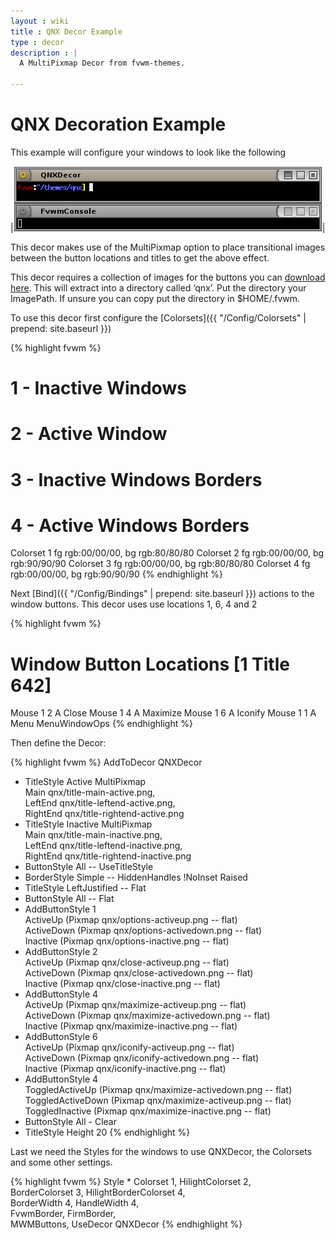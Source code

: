 ```yaml
---
layout : wiki
title : QNX Decor Example
type : decor
description : |
  A MultiPixmap Decor from fvwm-themes.

---
```

# QNX Decoration Example

This example will configure your windows to look like the following

|![image](scrot.png)|

This decor makes use of the MultiPixmap option to place transitional
images between the button locations and titles to get the above effect.

This decor requires a collection of images for the buttons you can
[download here](decor-qnx.tar.gz). This will extract into a directory
called ‘qnx’. Put the directory your ImagePath. If unsure you can copy
put the directory in $HOME/.fvwm.

To use this decor first configure the 
[Colorsets]({{ "/Config/Colorsets" | prepend: site.baseurl }})

{% highlight fvwm %}
#   1 - Inactive Windows 
#   2 - Active Window
#   3 - Inactive Windows Borders
#   4 - Active Windows Borders
Colorset 1 fg rgb:00/00/00, bg rgb:80/80/80
Colorset 2 fg rgb:00/00/00, bg rgb:90/90/90
Colorset 3 fg rgb:00/00/00, bg rgb:80/80/80
Colorset 4 fg rgb:00/00/00, bg rgb:90/90/90
{% endhighlight %}

Next [Bind]({{ "/Config/Bindings" | prepend: site.baseurl }})
actions to the window buttons. This decor uses
use locations 1, 6, 4 and 2

{% highlight fvwm %}
# Window Button Locations [1 Title 642]
Mouse 1 2 A Close
Mouse 1 4 A Maximize
Mouse 1 6 A Iconify
Mouse 1 1 A Menu MenuWindowOps
{% endhighlight %}

Then define the Decor:

{% highlight fvwm %}
AddToDecor QNXDecor
+ TitleStyle Active MultiPixmap \
        Main     qnx/title-main-active.png, \
        LeftEnd  qnx/title-leftend-active.png, \
        RightEnd qnx/title-rightend-active.png
+ TitleStyle Inactive MultiPixmap \
        Main     qnx/title-main-inactive.png, \
        LeftEnd  qnx/title-leftend-inactive.png, \
        RightEnd qnx/title-rightend-inactive.png
+ ButtonStyle All -- UseTitleStyle
+ BorderStyle Simple -- HiddenHandles !NoInset Raised
+ TitleStyle LeftJustified -- Flat
+ ButtonStyle All -- Flat
+ AddButtonStyle 1 \
        ActiveUp   (Pixmap qnx/options-activeup.png   -- flat) \
        ActiveDown (Pixmap qnx/options-activedown.png -- flat) \
        Inactive   (Pixmap qnx/options-inactive.png   -- flat)
+ AddButtonStyle 2 \
        ActiveUp   (Pixmap qnx/close-activeup.png   -- flat) \
        ActiveDown (Pixmap qnx/close-activedown.png -- flat) \
        Inactive   (Pixmap qnx/close-inactive.png   -- flat)
+ AddButtonStyle 4 \
        ActiveUp   (Pixmap qnx/maximize-activeup.png   -- flat) \
        ActiveDown (Pixmap qnx/maximize-activedown.png -- flat) \
        Inactive   (Pixmap qnx/maximize-inactive.png   -- flat)
+ AddButtonStyle 6 \
        ActiveUp   (Pixmap qnx/iconify-activeup.png   -- flat) \
        ActiveDown (Pixmap qnx/iconify-activedown.png -- flat) \
        Inactive   (Pixmap qnx/iconify-inactive.png   -- flat)
+ AddButtonStyle 4 \
        ToggledActiveUp   (Pixmap qnx/maximize-activedown.png -- flat) \
        ToggledActiveDown (Pixmap qnx/maximize-activeup.png   -- flat) \
        ToggledInactive   (Pixmap qnx/maximize-inactive.png   -- flat)
+ ButtonStyle All - Clear
+ TitleStyle Height 20
{% endhighlight %}

Last we need the Styles for the windows to use QNXDecor, the
Colorsets and some other settings.

{% highlight fvwm %}
Style * Colorset 1, HilightColorset 2, \
        BorderColorset 3, HilightBorderColorset 4, \
        BorderWidth 4, HandleWidth 4, \
        FvwmBorder, FirmBorder, \
        MWMButtons, UseDecor QNXDecor
{% endhighlight %}

